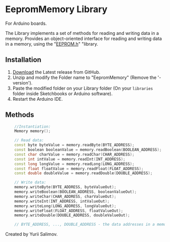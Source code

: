 # EepromMemory Library

For Arduino boards.

The Library implements a set of methods for reading and writing data in a memory. Provides an object-oriented interface for reading and writing data in a memory, using the "[EEPROM.h](https://www.arduino.cc/en/Reference/EEPROM)" "library.

## Installation

1. [Download](https://github.com/YuriiSalimov/EepromMemory/releases) the Latest release from GitHub.
2. Unzip and modify the Folder name to "EepromMemory" (Remove the '-version').
3. Paste the modified folder on your Library folder (On your `libraries` folder inside Sketchbooks or Arduino software).
4. Restart the Arduino IDE.

## Methods

```cpp
	//Instantiation:
	Memory memory();

	// Read data:
	const byte byteValue = memory.readByte(BYTE_ADDRESS);
	const boolean booleanValue = memory.readBoolean(BOOLEAN_ADDRESS);
	const char charValue = memory.readChar(CHAR_ADDRESS);
	const int intValue = memory.readInt(INT_ADDRESS);
	const long longValue = memory.readLong(LONG_ADDRESS);
	const float floatValue = memory.readFloat(FLOAT_ADDRESS);
	const double doubleValue = memory.readDouble(DOUBLE_ADDRESS);

	// Write data:
	memory.writeByte(BYTE_ADDRESS, byteValueOut);
	memory.writeBoolean(BOOLEAN_ADDRESS, booleanValueOut);
	memory.writeChar(CHAR_ADDRESS, charValueOut);
	memory.writeInt(INT_ADDRESS, intValueOut);
	memory.writeLong(LONG_ADDRESS, longValueOut);
	memory.writeFloat(FLOAT_ADDRESS, floatValueOut);
	memory.writeDouble(DOUBLE_ADDRESS, doubleValueOut);

    // BYTE_ADDRESS, ..., DOUBLE_ADDRESS - the data addresses in a memory.
```

Created by Yurii Salimov.
